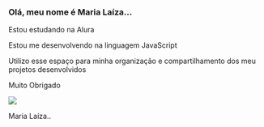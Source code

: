 ### Olá, meu nome é Maria Laíza...

Estou estudando na Alura

Estou me desenvolvendo na linguagem JavaScript

Utilizo esse espaço para minha organização e compartilhamento dos meu projetos desenvolvidos

Muito Obrigado

![](https://media.tenor.com/5FmfYNNPcwQAAAAM/dance-music.gif)

Maria Laíza..
